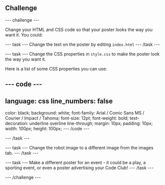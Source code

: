 ## Challenge

--- challenge ---


Change your HTML and CSS code so that your poster looks the way you want it. You could:

--- task ---
Change the text on the poster by editing `index.html`
--- /task ---

--- task ---
Change the CSS properties in `style.css` to make the poster look the way you want it. 

Here is a list of some CSS properties you can use:

--- code ---
---
language: css
line_numbers: false
---
color: black;
background: white;
font-family: Arial / Comic Sans MS / Courier / Impact / Tahoma;
font-size: 12pt;
font-weight: bold;
text-decoration: underline overline line-through;
margin: 10px;
padding: 10px;
width: 100px;
height: 100px;
--- /code ---

--- /task ---

--- task ---
Change the robot image to a different image from the images tab.
--- /task ---

--- task ---
Make a different poster for an event - it could be a play, a sporting event, or even a poster advertising your Code Club!
--- /task ---


--- /challenge ---